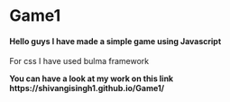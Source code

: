 # Game1

<h4>Hello guys I have made a simple game using Javascript</h4>

<p>For css I have used bulma framework</p>

<p><b>You can have a look at my work on this link https://shivangisingh1.github.io/Game1/<b>
